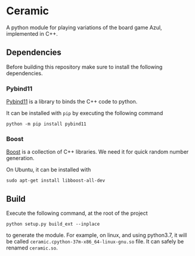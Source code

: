 # Ceramic
A python module for playing variations of the board game Azul, implemented in C++.

## Dependencies

Before building this repository make sure to install the following dependencies.

### Pybind11

[Pybind11](https://github.com/pybind/pybind11) is a library to binds the C++ code to python.

It can be installed with `pip` by executing the following command
```
python -m pip install pybind11
```

### Boost

[Boost](https://www.boost.org/) is a collection of C++ libraries. We need it for quick random number generation.

On Ubuntu, it can be installed with
```
sudo apt-get install libboost-all-dev
```


## Build

Execute the following command, at the root of the project
```
python setup.py build_ext --inplace
```
to generate the module.
For example, on linux, and using python3.7, it will be called `ceramic.cpython-37m-x86_64-linux-gnu.so` file.
It can safely be renamed `ceramic.so`.